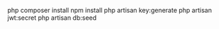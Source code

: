 php composer install
npm install
php artisan key:generate
php artisan jwt:secret
php artisan db:seed

